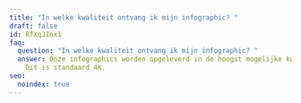 ```yaml
---
title: "In welke kwaliteit ontvang ik mijn infographic? "
draft: false
id: RfXqJInx1
faq:
  question: "In welke kwaliteit ontvang ik mijn infographic? "
  answer: Onze infographics worden opgeleverd in de hoogst mogelijke kwaliteit.
    Dit is standaard 4K.
seo:
  noindex: true
---
```

